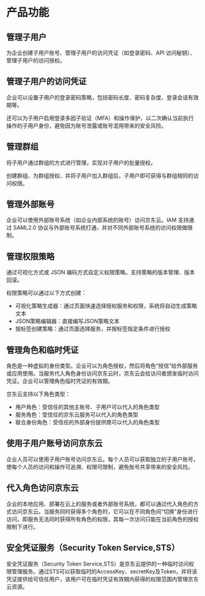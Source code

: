 # 产品功能

## 管理子用户

为企业创建子用户账号、管理子用户的访问凭证（如登录密码、API 访问秘钥）、管理子用户的访问授权。

## 管理子用户的访问凭证

企业可以设置子用户的登录密码策略，包括密码长度、密码复杂度、登录会话有效期等。

还可以为子用户启用登录多因子验证（MFA）和操作保护，以二次确认当前执行操作的子用户身份，避免因为账号泄露或账号混用带来的安全风险。

## 管理群组

将子用户通过群组的方式进行管理，实现对子用户的批量授权。

创建群组、为群组授权、并将子用户加入群组后，子用户即可获得与群组相同的访问权限。

## 管理外部账号

企业可以使用外部账号系统（如企业内部系统的账号）访问京东云。IAM 支持通过 SAML2.0 协议与外部账号系统打通，并对不同外部账号系统的访问权限做限制。

## 管理权限策略

通过可视化方式或 JSON 编码方式自定义权限策略。支持策略的版本管理、版本回滚。

权限策略可以通过以下方式创建：

- 可视化策略生成器：通过页面快速选择授权服务和权限，系统将自动生成策略文本
- JSON策略编辑器：直接编写JSON策略文本
- 按标签创建策略：通过页面选择服务，并按标签指定条件进行授权

## 管理角色和临时凭证

角色是一种虚拟的身份类型。企业可以为角色授权，然后将角色“授信”给外部服务或应用使用。当服务代入角色身份访问京东云时，京东云会给访问者颁发临时访问凭证。企业可以管理角色临时凭证的有效期。

京东云支持以下角色类型：

- 用户角色：受信任的其他主账号、子用户可以代入的角色类型
- 服务角色：受信任的京东云服务可以代入的角色类型
- 联合身份角色：受信任的外部身份提供商可以代入的角色类型

## 使用子用户账号访问京东云

企业人员可以使用子用户账号访问京东云。每个人员可以获取独立的子用户账号，使每个人员的访问和操作可追溯、权限可限制，避免账号共享带来的安全风险。

## 代入角色访问京东云

企业的本地应用、部署在云上的服务或者外部账号系统，都可以通过代入角色的方式访问京东云。当服务同时获得多个角色时，它可以在不同角色间“切换”身份进行访问，即服务无法同时获得所有角色的权限，其每一次访问只能在当前角色的授权限制下进行。

## 安全凭证服务（Security Token Service,STS）

安全凭证服务（Security Token Service,STS）是京东云提供的一种临时访问权限管理服务。通过STS可以获取临时的AccessKey、secretKey及Token，并将该凭证提供给可信任用户，该用户可在临时凭证有效期内获得的权限范围内管理京东云资源。
